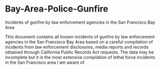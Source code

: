 # Bay-Area-Police-Gunfire
Incidents of gunfire by law enforcement agencies in the San Francisco Bay Area

This document contains all known incidents of gunfire by law enforcement agencies in the San Francisco Bay Area based on a careful compilation of incidents from law enforcement disclosures, media reports and records obtained through California Public Records Act requests. The data may be incomplete but it is the most extensive compilation of lethal force incidents in the San Francisco area I am aware of.
